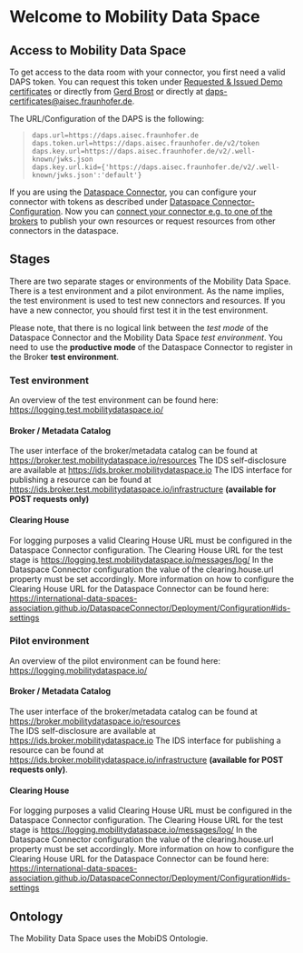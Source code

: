 # Welcome to Mobility Data Space

## Access to Mobility Data Space 

To get access to the data room with your connector, you first need a valid DAPS token. You can request this token under [Requested & Issued Demo certificates](https://industrialdataspace.jiveon.com/docs/DOC-2002) or directly from [Gerd Brost](https://www.dataspaces.fraunhofer.de/de/software/identity_provider.html) or directly at daps-certificates@aisec.fraunhofer.de.

The URL/Configuration of the DAPS is the following: <br>

> `daps.url=https://daps.aisec.fraunhofer.de`<br>
> `daps.token.url=https://daps.aisec.fraunhofer.de/v2/token`<br>
> `daps.key.url=https://daps.aisec.fraunhofer.de/v2/.well-known/jwks.json`<br>
> `daps.key.url.kid={'https://daps.aisec.fraunhofer.de/v2/.well-known/jwks.json':'default'}`

If you are using the [Dataspace Connector](https://github.com/International-Data-Spaces-Association/DataspaceConnector), you can configure your connector with tokens as described under  [Dataspace Connector-Configuration](https://international-data-spaces-association.github.io/DataspaceConnector/Deployment/Configuration). Now you can [connect your connector e.g. to one of the brokers](https://github.com/Mobility-Data-Space/mobility-data-space/wiki/How-to-configure-a-Dataspace-Connector-to-use-the-MDS#testing-the-connector-communication) to publish your own resources or request resources from other connectors in the dataspace.

## Stages
There are two separate stages or environments of the Mobility Data Space. There is a test environment and a pilot environment. As the name implies, the test environment is used to test new connectors and resources. 
If you have a new connector, you should first test it in the test environment.

Please note, that there is no logical link between the _test mode_ of the Dataspace Connector and the Mobility Data Space _test environment_. You need to use the **productive mode** of the Dataspace Connector to register in the Broker **test environment**.

### Test environment
An overview of the test environment can be found here: https://logging.test.mobilitydataspace.io/

#### Broker / Metadata Catalog
The user interface of the broker/metadata catalog can be found at https://broker.test.mobilitydataspace.io/resources
The IDS self-disclosure are available at https://ids.broker.mobilitydataspace.io 
The IDS interface for publishing a resource can be found at https://ids.broker.test.mobilitydataspace.io/infrastructure **(available for POST requests only)**

#### Clearing House
For logging purposes a valid Clearing House URL must be configured in the Dataspace Connector configuration.
The Clearing House URL for the test stage is https://logging.test.mobilitydataspace.io/messages/log/
In the Dataspace Connector configuration the value of the clearing.house.url property must be set accordingly.
More information on how to configure the Clearing House URL for the Dataspace Connector can be found here: https://international-data-spaces-association.github.io/DataspaceConnector/Deployment/Configuration#ids-settings

### Pilot environment
An overview of the pilot environment can be found here: https://logging.mobilitydataspace.io/

#### Broker / Metadata Catalog
The user interface of the broker/metadata catalog can be found at https://broker.mobilitydataspace.io/resources  
The IDS self-disclosure are available at https://ids.broker.mobilitydataspace.io 
The IDS interface for publishing a resource can be found at https://ids.broker.mobilitydataspace.io/infrastructure **(available for POST requests only)**.

#### Clearing House
For logging purposes a valid Clearing House URL must be configured in the Dataspace Connector configuration.
The Clearing House URL for the test stage is https://logging.mobilitydataspace.io/messages/log/
In the Dataspace Connector configuration the value of the clearing.house.url property must be set accordingly.
More information on how to configure the Clearing House URL for the Dataspace Connector can be found here: https://international-data-spaces-association.github.io/DataspaceConnector/Deployment/Configuration#ids-settings

## Ontology
The Mobility Data Space uses the MobiDS Ontologie. 